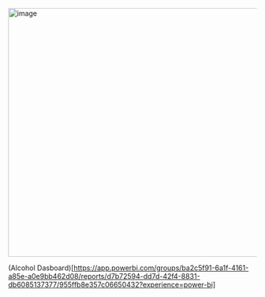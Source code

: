 <img width="885" height="505" alt="image" src="https://github.com/user-attachments/assets/22b7ada3-c9a9-43d9-88aa-2d4a1393136d" />


(Alcohol Dasboard)[https://app.powerbi.com/groups/ba2c5f91-6a1f-4161-a85e-a0e9bb462d08/reports/d7b72594-dd7d-42f4-8831-db6085137377/955ffb8e357c06650432?experience=power-bi]
